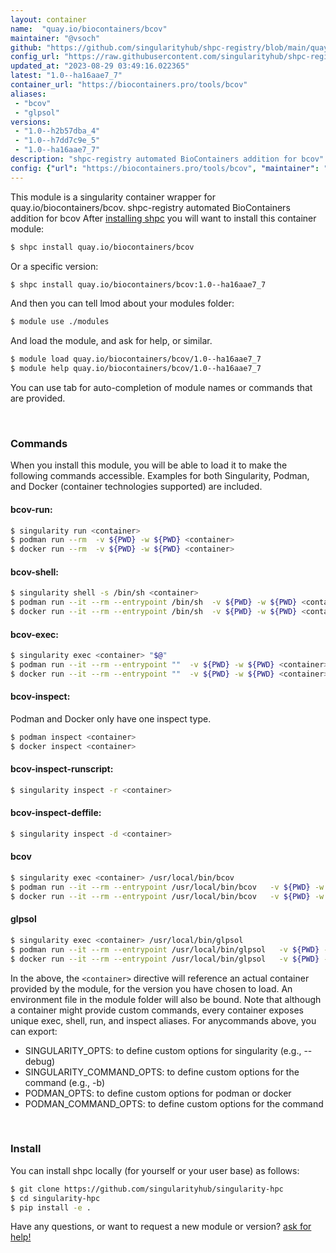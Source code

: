 ```yaml
---
layout: container
name:  "quay.io/biocontainers/bcov"
maintainer: "@vsoch"
github: "https://github.com/singularityhub/shpc-registry/blob/main/quay.io/biocontainers/bcov/container.yaml"
config_url: "https://raw.githubusercontent.com/singularityhub/shpc-registry/main/quay.io/biocontainers/bcov/container.yaml"
updated_at: "2023-08-29 03:49:16.022365"
latest: "1.0--ha16aae7_7"
container_url: "https://biocontainers.pro/tools/bcov"
aliases:
 - "bcov"
 - "glpsol"
versions:
 - "1.0--h2b57dba_4"
 - "1.0--h7dd7c9e_5"
 - "1.0--ha16aae7_7"
description: "shpc-registry automated BioContainers addition for bcov"
config: {"url": "https://biocontainers.pro/tools/bcov", "maintainer": "@vsoch", "description": "shpc-registry automated BioContainers addition for bcov", "latest": {"1.0--ha16aae7_7": "sha256:68318115f2a37afb1b13ba2e835dd2a012cef08644957865fec02b5a346d652b"}, "tags": {"1.0--h2b57dba_4": "sha256:9a011f8c9acd441b220a24866ff94e4c9b601ea060b75c442b05c58a47d971a4", "1.0--h7dd7c9e_5": "sha256:fb024166348604b0f0d3e7ddaa51f2013aaa502309883a55faf101136d3e2747", "1.0--ha16aae7_7": "sha256:68318115f2a37afb1b13ba2e835dd2a012cef08644957865fec02b5a346d652b"}, "docker": "quay.io/biocontainers/bcov", "aliases": {"bcov": "/usr/local/bin/bcov", "glpsol": "/usr/local/bin/glpsol"}}
---
```


This module is a singularity container wrapper for quay.io/biocontainers/bcov.
shpc-registry automated BioContainers addition for bcov
After [installing shpc](#install) you will want to install this container module:


```bash
$ shpc install quay.io/biocontainers/bcov
```

Or a specific version:

```bash
$ shpc install quay.io/biocontainers/bcov:1.0--ha16aae7_7
```

And then you can tell lmod about your modules folder:

```bash
$ module use ./modules
```

And load the module, and ask for help, or similar.

```bash
$ module load quay.io/biocontainers/bcov/1.0--ha16aae7_7
$ module help quay.io/biocontainers/bcov/1.0--ha16aae7_7
```

You can use tab for auto-completion of module names or commands that are provided.

<br>

### Commands

When you install this module, you will be able to load it to make the following commands accessible.
Examples for both Singularity, Podman, and Docker (container technologies supported) are included.

#### bcov-run:

```bash
$ singularity run <container>
$ podman run --rm  -v ${PWD} -w ${PWD} <container>
$ docker run --rm  -v ${PWD} -w ${PWD} <container>
```

#### bcov-shell:

```bash
$ singularity shell -s /bin/sh <container>
$ podman run --it --rm --entrypoint /bin/sh  -v ${PWD} -w ${PWD} <container>
$ docker run --it --rm --entrypoint /bin/sh  -v ${PWD} -w ${PWD} <container>
```

#### bcov-exec:

```bash
$ singularity exec <container> "$@"
$ podman run --it --rm --entrypoint ""  -v ${PWD} -w ${PWD} <container> "$@"
$ docker run --it --rm --entrypoint ""  -v ${PWD} -w ${PWD} <container> "$@"
```

#### bcov-inspect:

Podman and Docker only have one inspect type.

```bash
$ podman inspect <container>
$ docker inspect <container>
```

#### bcov-inspect-runscript:

```bash
$ singularity inspect -r <container>
```

#### bcov-inspect-deffile:

```bash
$ singularity inspect -d <container>
```


#### bcov

```bash
$ singularity exec <container> /usr/local/bin/bcov
$ podman run --it --rm --entrypoint /usr/local/bin/bcov   -v ${PWD} -w ${PWD} <container> -c " $@"
$ docker run --it --rm --entrypoint /usr/local/bin/bcov   -v ${PWD} -w ${PWD} <container> -c " $@"
```


#### glpsol

```bash
$ singularity exec <container> /usr/local/bin/glpsol
$ podman run --it --rm --entrypoint /usr/local/bin/glpsol   -v ${PWD} -w ${PWD} <container> -c " $@"
$ docker run --it --rm --entrypoint /usr/local/bin/glpsol   -v ${PWD} -w ${PWD} <container> -c " $@"
```



In the above, the `<container>` directive will reference an actual container provided
by the module, for the version you have chosen to load. An environment file in the
module folder will also be bound. Note that although a container
might provide custom commands, every container exposes unique exec, shell, run, and
inspect aliases. For anycommands above, you can export:

 - SINGULARITY_OPTS: to define custom options for singularity (e.g., --debug)
 - SINGULARITY_COMMAND_OPTS: to define custom options for the command (e.g., -b)
 - PODMAN_OPTS: to define custom options for podman or docker
 - PODMAN_COMMAND_OPTS: to define custom options for the command

<br>

### Install

You can install shpc locally (for yourself or your user base) as follows:

```bash
$ git clone https://github.com/singularityhub/singularity-hpc
$ cd singularity-hpc
$ pip install -e .
```

Have any questions, or want to request a new module or version? [ask for help!](https://github.com/singularityhub/singularity-hpc/issues)